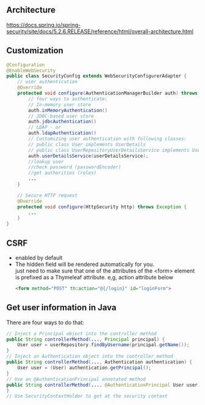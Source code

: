 ## Architecture
https://docs.spring.io/spring-security/site/docs/5.2.6.RELEASE/reference/html/overall-architecture.html  

## Customization
```java
@Configuration
@EnableWebSecurity
public class SecurityConfig extends WebSecurityConfigurerAdapter {
    // user authentication
    @Override
    protected void configure(AuthenticationManagerBuilder auth) throws Exception {
        // four ways to authenticate:
        // In-memory user store
        auth.inMemoryAuthentication()
        // JDBC-based user store
        auth.jdbcAuthentication()
        // LDAP - or
        auth.ldapAuthentication()
        // Customizing user authentication with following classes:
        // public class User implements UserDetails
        // public class UserRepositoryUserDetailsService implements UserDetailsService
        auth.userDetailsService(userDetailsService);
        //lookup user
        //check password (passwordEncoder)
        //get authorities (roles)
        ...
    }

    // Secure HTTP request
    @Override
    protected void configure(HttpSecurity http) throws Exception {
        ...
    }
}
```

## CSRF
- enabled by default  
- The hidden field will be rendered automatically for you.  
  just need to make sure that one of the attributes of the \<form\> element is prefixed as a Thymeleaf attribute. e,g, action attribute below  
  ```html
  <form method="POST" th:action="@{/login}" id="loginForm">  
  ```

## Get user information in Java
There are four ways to do that:
```java
// Inject a Principal object into the controller method
public String controllerMethod(..., Principal principal) {
    User user = userRepository.findByUsername(principal.getName());    
}
// Inject an Authentication object into the controller method
public String controllerMethod(..., Authentication authentication) {
    User user = (User) authentication.getPrincipal();
}
// Use an @AuthenticationPrincipal annotated method
public String controllerMethod(..., @AuthenticationPrincipal User user) {
}
// Use SecurityContextHolder to get at the security context
```